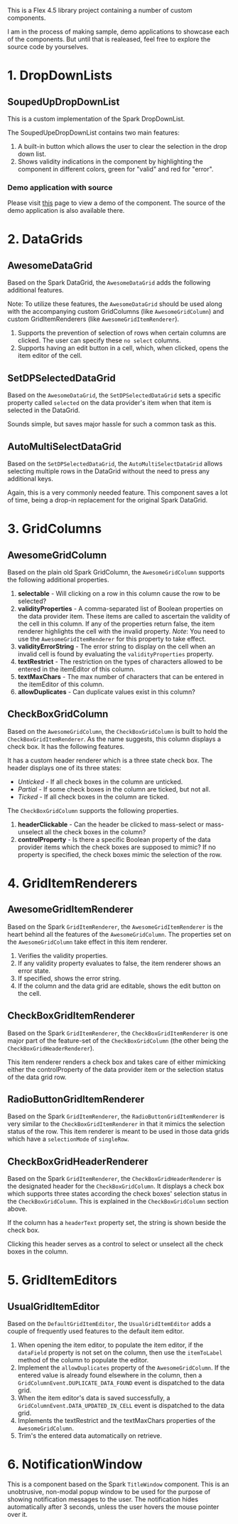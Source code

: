 This is a Flex 4.5 library project containing a number of custom components.

I am in the process of making sample, demo applications to showcase each of the components. But until that is realeased, feel free to explore the source code by yourselves.

# 1. DropDownLists

## SoupedUpDropDownList

This is a custom implementation of the Spark DropDownList.

The SoupedUpeDropDownList contains two main features:

1. A built-in button which allows the user to clear the selection in the drop down list.
2. Shows validity indications in the component by highlighting the component in different colors, green for "valid" and red for "error".

### Demo application with source

Please visit [this](http://anjantek.com/2011/08/07/flex-4-5-spark-dropdownlist-show-clear-button-show-validity-indication-soupedupdropdownlist/) page to view a demo of the component. The source of the demo application is also available there.

# 2. DataGrids

## AwesomeDataGrid

Based on the Spark DataGrid, the `AwesomeDataGrid` adds the following additional features.

Note: To utilize these features, the `AwesomeDataGrid` should be used along with the accompanying custom GridColumns (like `AwesomeGridColumn`) and custom GridItemRenderers (like `AwesomeGridItemRenderer`).

1. Supports the prevention of selection of rows when certain columns are clicked. The user can specify these `no select` columns.
2. Supports having an edit button in a cell, which, when clicked, opens the item editor of the cell.

## SetDPSelectedDataGrid

Based on the `AwesomeDataGrid`, the `SetDPSelectedDataGrid` sets a specific property called `selected` on the data provider's item when that item is selected in the DataGrid.

Sounds simple, but saves major hassle for such a common task as this.

## AutoMultiSelectDataGrid

Based on the `SetDPSelectedDataGrid`, the `AutoMultiSelectDataGrid` allows selecting multiple rows in the DataGrid without the need to press any additional keys.

Again, this is a very commonly needed feature. This component saves a lot of time, being a drop-in replacement for the original Spark DataGrid.

# 3. GridColumns

## AwesomeGridColumn

Based on the plain old Spark GridColumn, the `AwesomeGridColumn` supports the following additional properties.

1. **selectable** - Will clicking on a row in this column cause the row to be selected?
2. **validityProperties** - A comma-separated list of Boolean properties on the data provider item. These items are called to ascertain the validity of the cell in this column. If any of the properties return false, the item renderer highlights the cell with the invalid property. *Note*: You need to use the `AwesomeGridItemRenderer` for this property to take effect.
3. **validityErrorString** - The error string to display on the cell when an invalid cell is found by evaluating the `validityProperties` property.
4. **textRestrict** - The restriction on the types of characters allowed to be entered in the itemEditor of this column.
5. **textMaxChars** - The max number of characters that can be entered in the itemEditor of this column.
6. **allowDuplicates** - Can duplicate values exist in this column?

## CheckBoxGridColumn

Based on the `AwesomeGridColumn`, the `CheckBoxGridColumn` is built to hold the `CheckBoxGridItemRenderer`. As the name suggests, this column displays a check box. It has the following features.

It has a custom header renderer which is a three state check box. The header displays one of its three states:

* *Unticked* - If all check boxes in the column are unticked.
* *Partial* - If some check boxes in the column are ticked, but not all.
* *Ticked* - If all check boxes in the column are ticked.

The `CheckBoxGridColumn` supports the following properties.

1. **headerClickable** - Can the header be clicked to mass-select or mass-unselect all the check boxes in the column?
2. **controlProperty** - Is there a specific Boolean property of the data provider items which the check boxes are supposed to mimic? If no property is specified, the check boxes mimic the selection of the row.

# 4. GridItemRenderers

## AwesomeGridItemRenderer

Based on the Spark `GridItemRenderer`, the `AwesomeGridItemRenderer` is the heart behind all the features of the `AwesomeGridColumn`. The properties set on the `AwesomeGridColumn` take effect in this item renderer.

1. Verifies the validity properties.
2. If any validity property evaluates to false, the item renderer shows an error state.
3. If specified, shows the error string.
4. If the column and the data grid are editable, shows the edit button on the cell.

## CheckBoxGridItemRenderer

Based on the Spark `GridItemRenderer`, the `CheckBoxGridItemRenderer` is one major part of the feature-set of the `CheckBoxGridColumn` (the other being the `CheckBoxGridHeaderRenderer`).

This item renderer renders a check box and takes care of either mimicking either the controlProperty of the data provider item or the selection status of the data grid row.

## RadioButtonGridItemRenderer

Based on the Spark `GridItemRenderer`, the `RadioButtonGridItemRenderer` is very similar to the `CheckBoxGridItemRenderer` in that it mimics the selection status of the row. This item renderer is meant to be used in those data grids which have a `selectionMode` of `singleRow`.

## CheckBoxGridHeaderRenderer

Based on the Spark `GridItemRenderer`, the `CheckBoxGridHeaderRenderer` is the designated header for the `CheckBoxGridColumn`. It displays a check box which supports three states according the check boxes' selection status in the `CheckBoxGridColumn`. This is explained in the `CheckBoxGridColumn` section above.

If the column has a `headerText` property set, the string is shown beside the check box. 

Clicking this header serves as a control to select or unselect all the check boxes in the column.

# 5. GridItemEditors

## UsualGridItemEditor

Based on the `DefaultGridItemEditor`, the `UsualGridItemEditor` adds a couple of frequently used features to the default item editor.

1. When opening the item editor, to populate the item editor, if the `dataField` property is not set on the column, then use the `itemToLabel` method of the column to populate the editor.
2. Implement the `allowDuplicates` property of the `AwesomeGridColumn`. If the entered value is already found elsewhere in the column, then a `GridColumnEvent.DUPLICATE_DATA_FOUND` event is dispatched to the data grid.
3. When the item editor's data is saved successfully, a `GridColumnEvent.DATA_UPDATED_IN_CELL` event is dispatched to the data grid.
4. Implements the textRestrict and the textMaxChars properties of the `AwesomeGridColumn`.
5. Trim's the entered data automatically on retrieve.

# 6. NotificationWindow

This is a component based on the Spark `TitleWindow` component. This is an unobtrusive, non-modal popup window to be used for the purpose of showing notification messages to the user. The notification hides automatically after 3 seconds, unless the user hovers the mouse pointer over it.
